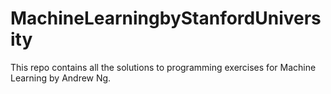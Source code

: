 # MachineLearningbyStanfordUniversity
This repo contains all the solutions to programming exercises for Machine Learning by Andrew Ng.
